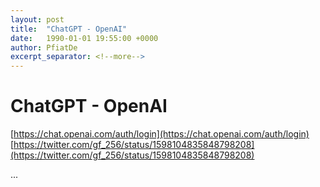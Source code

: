 ```yaml
---
layout: post
title:  "ChatGPT - OpenAI"
date:   1990-01-01 19:55:00 +0000
author: PfiatDe
excerpt_separator: <!--more-->
---
```


# ChatGPT - OpenAI
[https://chat.openai.com/auth/login](https://chat.openai.com/auth/login)
[https://twitter.com/gf_256/status/1598104835848798208](https://twitter.com/gf_256/status/1598104835848798208)

...
<!--more-->
